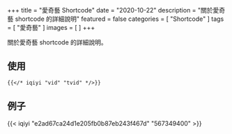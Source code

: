 +++
title = "愛奇藝 Shortcode"
date = "2020-10-22"
description = "關於愛奇藝 shortcode 的詳細說明"
featured = false
categories = [
  "Shortcode"
]
tags = [
  "愛奇藝"
]
images = [
]
+++

關於愛奇藝 shortcode 的詳細說明。
<!--more-->

## 使用

```markdown
{{</* iqiyi "vid" "tvid" */>}}
```

## 例子

{{< iqiyi "e2ad67ca24d1e205fb0b87eb243f467d" "567349400" >}}
